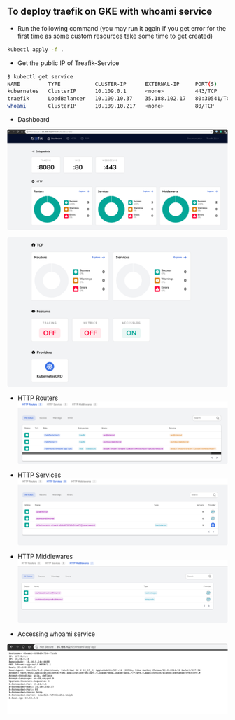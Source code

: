 ## To deploy traefik on GKE with whoami service


- Run the following command (you may run it again if you get error for the first time as some
custom resources take some time to get created)

```bash
kubectl apply -f .
```

- Get the public IP of Treafik-Service
```bash
$ kubectl get service
NAME         TYPE           CLUSTER-IP      EXTERNAL-IP     PORT(S)                                     AGE
kubernetes   ClusterIP      10.109.0.1      <none>          443/TCP                                     31m
traefik      LoadBalancer   10.109.10.37    35.188.102.17   80:30541/TCP,443:32703/TCP,8080:31141/TCP   84s
whoami       ClusterIP      10.109.10.217   <none>          80/TCP                                      84s
```



- Dashboard
    
![](.images/traefik-homepage-part1.png)

![](.images/traefik-homepage-part2.png)


- HTTP Routers
![](.images/http-routers.png)

- HTTP Services
![](.images/http-services.png)

- HTTP Middlewares
![](.images/http-middlewares.png)


- Accessing whoami service

![](.images/whoami-service.png)